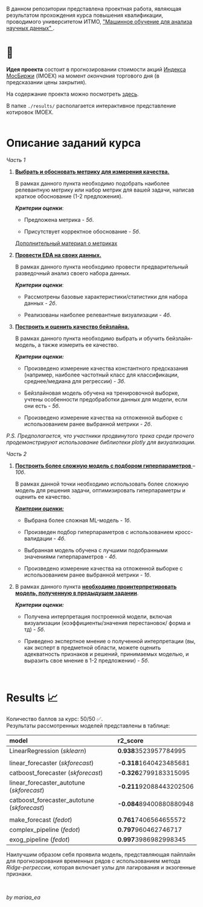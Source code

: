 В данном репозитории представлена проектная работа, являющая результатом прохождения курса повышения квалификации, проводимого университетом ИТМО, ["Машинное обучение для анализа научных данных" ](https://team.itmo.ru/machine_learning).  

# 💸

**Идея проекта** состоит в прогнозировании стоимости акций [Индекса МосБиржи](https://www.moex.com/ru/index/IMOEX) (IMOEX) на момент _окончания_ торгового дня (в предсказании цены закрытия).

На содержание проекта можно посмотреть [здесь](https://github.com/mariaa-ea/Machine-learning-for-scientific-data-analysis/blob/main/imoex_project.ipynb). 

В папке `./results/` располагается интерактивное представление котировок IMOEX.  
</br>  

# Описание заданий курса

_Часть 1_
1. **<u>Выбрать и обосновать метрику для измерения качества.</u>**

    В рамках данного пункта необходимо подобрать наиболее релевантную метрику или набор метрик для вашей задачи, написав краткое обоснование (1-2 предложения).

    _**Критерии оценки**_:

    - Предложена метрика - _5б_.

    - Присутствует корректное обоснование - _5б_.

    [Дополнительный материал о метриках](https://habr.com/ru/company/jetinfosystems/blog/420261/)

2. **<u>Провести [EDA](https://moodle.itmo.ru/mod/resource/view.php?id=4771) на своих данных. </u>**

    В рамках данного пункта необходимо провести предварительный разведочный анализ своего набора данных.

    _**Критерии оценки**_:

    - Рассмотрены базовые характеристики/статистики для набора данных - _2б_.

    - Реализованы наиболее релевантные визуализации - _4б_.

3. **<u>Построить и оценить качество бейзлайна.</u>**

    В рамках данного пункта необходимо выбрать и обучить бейзлайн-модель, а также измерить ее качество.

    _**Критерии оценки:**_

    - Произведено измерение качества константного предсказания (например, наиболее частотный класс для классификации, среднее/медиана для регрессии) - _3б_.

    - Бейзлайновая модель обучена на тренировочной выборке, учтены особенности предобработки данных для модели, если они есть - _5б_.

    - Произведено измерение качества на отложенной выборке с использованием ранее выбранной метрики - _2б_.

_P.S. Предполагается, что участники  продвинутого трека среди прочего продемонстрируют использование библиотеки plotly для визуализации._  

_Часть 2_  

1. **<u>Построить более сложную модель с подбором гиперпараметров </u>**– _10б_.

    В рамках данной точки необходимо использовать более сложную модель для решения задачи,  оптимизировать гиперпараметры и оценить ее качество.

    **<u>_Критерии оценки:_</u>**

    - Выбрана более сложная ML-модель - _1б_.

    - Произведен подбор гиперпараметров с использованием кросс-валидации - _4б_.

    - Выбранная модель обучена с лучшими подобранными значениями гиперпараметров - _4б_.

    - Произведено измерение качества на отложенной выборке с использованием ранее выбранной метрики - _1б_.

2. В рамках данного пункта **<u>необходимо проинтерпретировать модель, полученную в предыдущем задании</u>**.

    **_Критерии оценки:_**

    - Получена интерпретация построенной модели, включая визуализации (коэффициенты/значения перестановок/ форма и тд) - _5б_.

    - Приведено экспертное мнение о полученной интерпретации (вы, как эксперт в предметной области, можете оценить адекватность признаков и решений, принимаемых моделью, и выразить свое мнение в 1-2 предложении) - _5б_.  
</br>  
  
# Results 📈  

Количество баллов за курс: 50/50 ✅.  
Результаты рассмотренных моделей представлены в таблице:

| model | r2_score |
|:------------|:----------|
| LinearRegression (_sklearn_) | **0.938**3523957784995 |
|  |
| linear_forecaster (_skforecast_) | **-0.318**1640423485681 |
| catboost_forecaster (_skforecast_) | **-0.326**2799183315095 |
| linear_forecaster_autotune (_skforecast_) |  **-0.211**92088443202506 |
| catboost_forecaster_autotune (_skforecast_) | **-0.084**89400880880948 |
| |
| make_forecast (_fedot_) | **0.761**7406564655572 |
| complex_pipeline (_fedot_) | **0.797**960462746717 |
| exog_pipeline (_fedot_) | **0.997**3986982998345 |

Наилучшим образом себя проявила модель, представляющая пайплайн для прогнозирования временных рядов с использованием метода _Ridge-регрессии_, которая включает узлы для лагирования и экзогенные признаки.

<br/>

_by mariaa_ea_  
